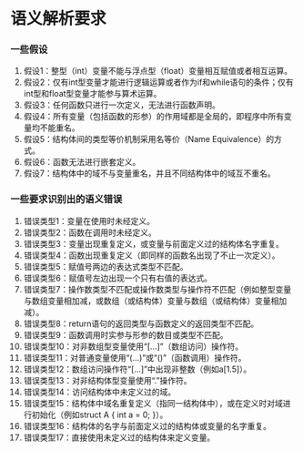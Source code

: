# 语义解析要求

### 一些假设
1) 假设1：整型（int）变量不能与浮点型（float）变量相互赋值或者相互运算。
2) 假设2：仅有int型变量才能进行逻辑运算或者作为if和while语句的条件；仅有int型和float型变量才能参与算术运算。
3) 假设3：任何函数只进行一次定义，无法进行函数声明。
4) 假设4：所有变量（包括函数的形参）的作用域都是全局的，即程序中所有变量均不能重名。
5) 假设5：结构体间的类型等价机制采用名等价（Name Equivalence）的方式。
6) 假设6：函数无法进行嵌套定义。
7) 假设7：结构体中的域不与变量重名，并且不同结构体中的域互不重名。

### 一些要求识别出的语义错误
1) 错误类型1：变量在使用时未经定义。
2) 错误类型2：函数在调用时未经定义。
3) 错误类型3：变量出现重复定义，或变量与前面定义过的结构体名字重复。
4) 错误类型4：函数出现重复定义（即同样的函数名出现了不止一次定义）。
5) 错误类型5：赋值号两边的表达式类型不匹配。
6) 错误类型6：赋值号左边出现一个只有右值的表达式。
7) 错误类型7：操作数类型不匹配或操作数类型与操作符不匹配（例如整型变量与数组变量相加减，或数组（或结构体）变量与数组（或结构体）变量相加减）。
8) 错误类型8：return语句的返回类型与函数定义的返回类型不匹配。
9) 错误类型9：函数调用时实参与形参的数目或类型不匹配。
10) 错误类型10：对非数组型变量使用“[…]”（数组访问）操作符。
11) 错误类型11：对普通变量使用“(…)”或“()”（函数调用）操作符。
12) 错误类型12：数组访问操作符“[…]”中出现非整数（例如a[1.5]）。
13) 错误类型13：对非结构体型变量使用“.”操作符。
14) 错误类型14：访问结构体中未定义过的域。
15) 错误类型15：结构体中域名重复定义（指同一结构体中），或在定义时对域进行初始化（例如struct A { int a = 0; }）。
16) 错误类型16：结构体的名字与前面定义过的结构体或变量的名字重复。
17) 错误类型17：直接使用未定义过的结构体来定义变量。